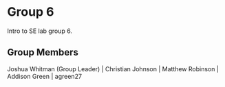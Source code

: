 # Group 6
Intro to SE lab group 6.

## Group Members
Joshua Whitman (Group Leader) | 
Christian Johnson |
Matthew Robinson |
Addison Green | agreen27
